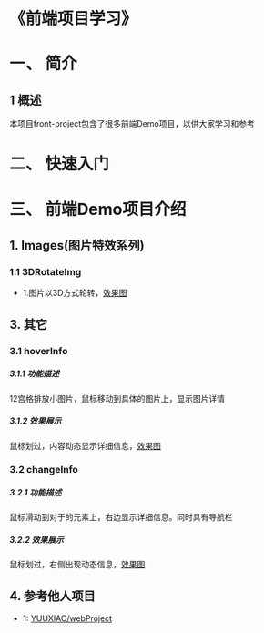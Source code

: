 # 《前端项目学习》

# 一、 简介
## 1 概述
本项目front-project包含了很多前端Demo项目，以供大家学习和参考

# 二、 快速入门

# 三、 前端Demo项目介绍
## 1. Images(图片特效系列)
### 1.1 3DRotateImg
- 1.图片以3D方式轮转，[效果图](http://htmlpreview.github.io/?https://github.com/thinkingfioa/front-project/blob/master/Images/3DRotateImg/index.html)

## 3. 其它
 
### 3.1 hoverInfo

##### 3.1.1 功能描述
12宫格排放小图片，鼠标移动到具体的图片上，显示图片详情

##### 3.1.2 效果展示
鼠标划过，内容动态显示详细信息，[效果图](http://htmlpreview.github.io/?https://github.com/thinkingfioa/front-project/blob/master/hoverInfo/index.html)

### 3.2 changeInfo

##### 3.2.1 功能描述
鼠标滑动到对于的元素上，右边显示详细信息。同时具有导航栏

##### 3.2.2 效果展示
鼠标划过，右侧出现动态信息，[效果图]()




## 4. 参考他人项目
- 1: [YUUXIAO/webProject](https://github.com/YUUXIAO/webProject)